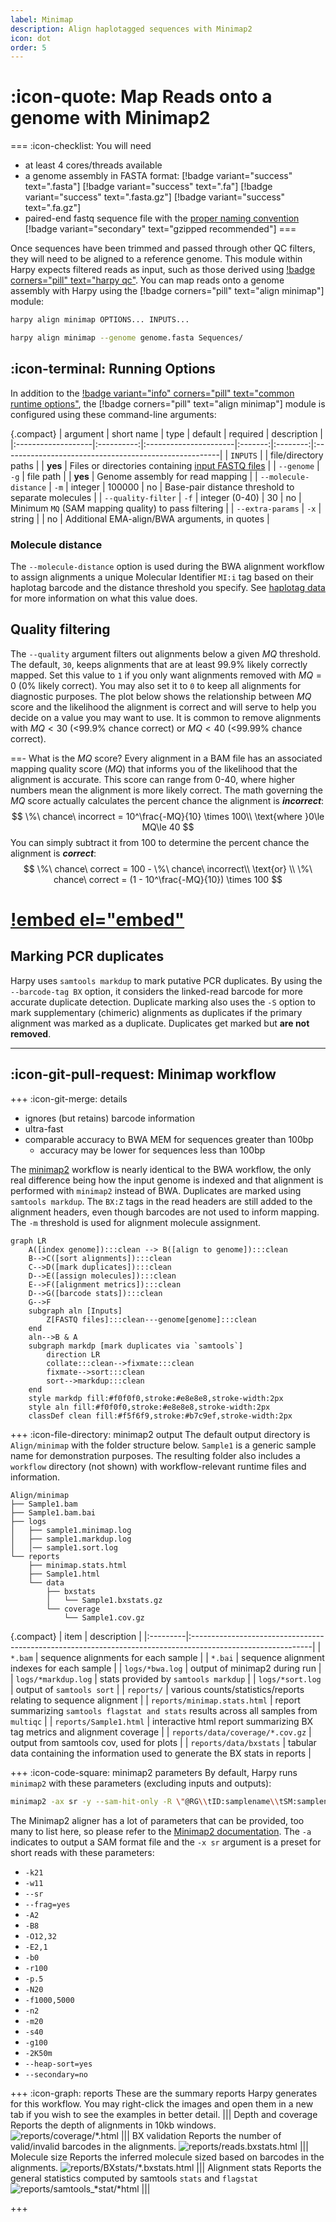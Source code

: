 ```yaml
---
label: Minimap
description: Align haplotagged sequences with Minimap2
icon: dot
order: 5
---
```


# :icon-quote: Map Reads onto a genome with Minimap2
===  :icon-checklist: You will need
- at least 4 cores/threads available
- a genome assembly in FASTA format: [!badge variant="success" text=".fasta"] [!badge variant="success" text=".fa"] [!badge variant="success" text=".fasta.gz"] [!badge variant="success" text=".fa.gz"]
- paired-end fastq sequence file with the [proper naming convention](/haplotagdata/#naming-conventions) [!badge variant="secondary" text="gzipped recommended"]
===

Once sequences have been trimmed and passed through other QC filters, they will need to
be aligned to a reference genome. This module within Harpy expects filtered reads as input,
such as those derived using [!badge corners="pill" text="harpy qc"](../qc.md). You can map reads onto a genome assembly with Harpy 
using the [!badge corners="pill" text="align minimap"] module:

```bash usage
harpy align minimap OPTIONS... INPUTS...
```
```bash example
harpy align minimap --genome genome.fasta Sequences/ 
```

## :icon-terminal: Running Options
In addition to the [!badge variant="info" corners="pill" text="common runtime options"](/commonoptions.md), the [!badge corners="pill" text="align minimap"] module is configured using these command-line arguments:

{.compact}
| argument           | short name | type                  | default | required | description                                           |
|:-------------------|:----------:|:----------------------|:-------:|:--------:|:------------------------------------------------------|
| `INPUTS`           |            | file/directory paths  |         | **yes**  | Files or directories containing [input FASTQ files](/commonoptions.md#input-arguments)     |
| `--genome`         |    `-g`    | file path             |         | **yes**  | Genome assembly for read mapping                      |
| `--molecule-distance` |    `-m`    | integer         |  100000  |    no    | Base-pair distance threshold to separate molecules      |
| `--quality-filter` |    `-f`    | integer (0-40)        |   30    |    no    | Minimum `MQ` (SAM mapping quality) to pass filtering  |
| `--extra-params`   |    `-x`    | string                |         |    no    | Additional EMA-align/BWA arguments, in quotes         |

### Molecule distance
The `--molecule-distance` option is used during the BWA alignment workflow
to assign alignments a unique Molecular Identifier `MI:i` tag based on their
 haplotag barcode and the distance threshold you specify. See 
[haplotag data](/haplotagdata/#barcode-thresholds) for more information on
what this value does. 

## Quality filtering
The `--quality` argument filters out alignments below a given $MQ$ threshold. The default, `30`, keeps alignments
that are at least 99.9% likely correctly mapped. Set this value to `1` if you only want alignments removed with
$MQ = 0$ (0% likely correct). You may also set it to `0` to keep all alignments for diagnostic purposes.
The plot below shows the relationship between $MQ$ score and the likelihood the alignment is correct and will serve to help you decide
on a value you may want to use. It is common to remove alignments with $MQ <30$ (<99.9% chance correct) or $MQ <40$ (<99.99% chance correct).

==- What is the $MQ$ score?
Every alignment in a BAM file has an associated mapping quality score ($MQ$) that informs you of the likelihood 
that the alignment is accurate. This score can range from 0-40, where higher numbers mean the alignment is more
likely correct. The math governing the $MQ$ score actually calculates the percent chance the alignment is ***incorrect***: 
$$
\%\ chance\ incorrect = 10^\frac{-MQ}{10} \times 100\\
\text{where }0\le MQ\le 40
$$
You can simply subtract it from 100 to determine the percent chance the alignment is ***correct***:
$$
\%\ chance\ correct = 100 - \%\ chance\ incorrect\\
\text{or} \\
\%\ chance\ correct = (1 - 10^\frac{-MQ}{10}) \times 100
$$

[!embed el="embed"](//plotly.com/~pdimens/7.embed)
===

## Marking PCR duplicates
Harpy uses `samtools markdup` to mark putative PCR duplicates. By using the `--barcode-tag BX`
option, it considers the linked-read barcode for more accurate duplicate detection. Duplicate
marking also uses the `-S` option to mark supplementary (chimeric) alignments as duplicates
if the primary alignment was marked as a duplicate. Duplicates get marked but **are not removed**.

----

## :icon-git-pull-request: Minimap workflow
+++ :icon-git-merge: details
- ignores (but retains) barcode information
- ultra-fast
- comparable accuracy to BWA MEM for sequences greater than 100bp
    - accuracy may be lower for sequences less than 100bp

The [minimap2](https://github.com/lh3/minimap2) workflow is nearly identical to the BWA workflow,
the only real difference being how the input genome is indexed and that alignment is performed with
`minimap2` instead of BWA. Duplicates are marked using `samtools markdup`.
The `BX:Z` tags in the read headers are still added to the alignment headers, even though barcodes
are not used to inform mapping. The `-m` threshold is used for alignment molecule assignment.

```mermaid
graph LR
    A([index genome]):::clean --> B([align to genome]):::clean
    B-->C([sort alignments]):::clean
    C-->D([mark duplicates]):::clean
    D-->E([assign molecules]):::clean
    E-->F([alignment metrics]):::clean
    D-->G([barcode stats]):::clean
    G-->F
    subgraph aln [Inputs]
        Z[FASTQ files]:::clean---genome[genome]:::clean
    end
    aln-->B & A
    subgraph markdp [mark duplicates via `samtools`]
        direction LR
        collate:::clean-->fixmate:::clean
        fixmate-->sort:::clean
        sort-->markdup:::clean
    end
    style markdp fill:#f0f0f0,stroke:#e8e8e8,stroke-width:2px
    style aln fill:#f0f0f0,stroke:#e8e8e8,stroke-width:2px
    classDef clean fill:#f5f6f9,stroke:#b7c9ef,stroke-width:2px
```
+++ :icon-file-directory: minimap2 output
The default output directory is `Align/minimap` with the folder structure below. `Sample1` is a generic sample name for demonstration purposes.
The resulting folder also includes a `workflow` directory (not shown) with workflow-relevant runtime files and information.
```
Align/minimap
├── Sample1.bam
├── Sample1.bam.bai
├── logs
│   ├── sample1.minimap.log
│   ├── sample1.markdup.log
│   │── sample1.sort.log
└── reports
    ├── minimap.stats.html
    ├── Sample1.html
    └── data
        ├── bxstats
        │   └── Sample1.bxstats.gz
        └── coverage
            └── Sample1.cov.gz
```
{.compact}
| item     | description                                                                                                 |
|:---------|:------------------------------------------------------------------------------------------------------------|
| `*.bam`                             | sequence alignments for each sample                                              |
| `*.bai`                             | sequence alignment indexes for each sample                                       |
| `logs/*bwa.log`                     | output of minimap2 during run                                                         |
| `logs/*markdup.log`                 | stats provided by `samtools markdup`                                             |
| `logs/*sort.log`                    | output of `samtools sort`                                                        |
| `reports/`                          | various counts/statistics/reports relating to sequence alignment                 |
| `reports/minimap.stats.html`        | report summarizing `samtools flagstat and stats` results across all samples from `multiqc` |
| `reports/Sample1.html`              | interactive html report summarizing BX tag metrics and alignment coverage        | 
| `reports/data/coverage/*.cov.gz`    | output from samtools cov, used for plots                                         |
| `reports/data/bxstats`              | tabular data containing the information used to generate the BX stats in reports |

+++ :icon-code-square: minimap2 parameters
By default, Harpy runs `minimap2` with these parameters (excluding inputs and outputs):
```bash
minimap2 -ax sr -y --sam-hit-only -R \"@RG\\tID:samplename\\tSM:samplename\"
```

The Minimap2 aligner has a lot of parameters that can be provided, too many to list here, so please refer to the 
[Minimap2 documentation](https://lh3.github.io/minimap2/minimap2.html). The `-a` indicates to output a SAM format
file and the `-x sr` argument is a preset for short reads with these parameters:
- `-k21`
- `-w11`
- `--sr`
- `--frag=yes`
- `-A2`
- `-B8`
- `-O12,32` 
- `-E2,1`
- `-b0`
- `-r100`
- `-p.5`
- `-N20`
- `-f1000,5000` 
- `-n2`
- `-m20`
- `-s40`
- `-g100`
- `-2K50m`
- `--heap-sort=yes`
- `--secondary=no`

+++ :icon-graph: reports
These are the summary reports Harpy generates for this workflow. You may right-click
the images and open them in a new tab if you wish to see the examples in better detail.
||| Depth and coverage
Reports the depth of alignments in 10kb windows.
![reports/coverage/*.html](/static/report_align_coverage.png)
||| BX validation
Reports the number of valid/invalid barcodes in the alignments.
![reports/reads.bxstats.html](/static/report_align_bxstats.png)
||| Molecule size
Reports the inferred molecule sized based on barcodes in the alignments.
![reports/BXstats/*.bxstats.html](/static/report_align_bxmol.png)
||| Alignment stats
Reports the general statistics computed by samtools `stats` and `flagstat`
![reports/samtools_*stat/*html](/static/report_align_flagstat.png)
|||

+++
